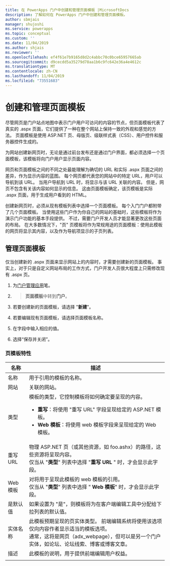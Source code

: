 ```yaml
---
title: 在 PowerApps 门户中创建和管理页面模板 |MicrosoftDocs
description: 了解如何在 PowerApps 门户中创建和管理页面模板。
author: sbmjais
manager: shujoshi
ms.service: powerapps
ms.topic: conceptual
ms.custom: ''
ms.date: 11/04/2019
ms.author: shjais
ms.reviewer: ''
ms.openlocfilehash: ef4f61e7b9165d8d2c4abbc70c0bce65957665ab
ms.sourcegitcommit: d9cecdd5a35279d78aa1b6c9fc642e36a4e4612c
ms.translationtype: MT
ms.contentlocale: zh-CN
ms.lasthandoff: 11/04/2019
ms.locfileid: "73551683"
---
```

# <a name="create-and-manage-page-templates"></a>创建和管理页面模板

尽管网页是门户站点地图中表示门户用户可访问的内容的节点，但页面模板代表了真实的 .aspx 页面，它们提供了一种在整个网站上保持一致的外观和感觉的方法。 页面模板是使用 ASP.NET 页、母版页、级联样式表（CSS）、用户控件和服务器控件生成的。

为网站创建新网页时，无论是通过前台发布还是通过门户界面，都必须选择一个页面模板，该模板将向门户用户显示页面内容。

网页和页面模板之间的不同之处最能理解为确切的 URL 和实际 .aspx 页面之间的差异，作为显示内容的蓝图。 每个网页都代表您的网站中的特定 URL，用户可以导航到该 URL。 当用户导航到 URL 时，将显示与该 URL 关联的内容。 但是，网页不包含有关该内容如何显示的信息。  这由页面模板确定，该页模板是实际 .aspx 页面，用于生成用户看到的 HTML。

创建新网页时，必须从现有模板列表中选择一个页面模板。 每个入门门户都附带了几个页面模板。 当使用这些门户作为你自己的网站的基础时，这些模板将作为演示门户功能的基本手段提供。 不过，需要门户开发人员才能显著更改这些页面的布局。 在大多数情况下，"页" 页模板将作为常规用途的页面模板：使用此模板的网页将显示其内容，以及作为导航项显示的子页列表。

## <a name="manage-page-templates"></a>管理页面模板

仅当创建新的 .aspx 页面来显示网站上的内容时，才需要创建新的页面模板。 事实上，对于只是自定义网站布局的工作方式，门户开发人员很大程度上只需修改现有 .aspx 页。

1. 为[门户管理应用](configure-portal.md)笔。

2.  > **页面模板**中转到**门户**。

3. 若要创建新的页面模板，请选择 "**新建**"。

4. 若要编辑现有页面模板，请选择页面模板名称。

5. 在字段中输入相应的值。

6. 选择“保存并关闭”。

### <a name="page-template-attributes"></a>页模板特性

|名称 |描述 |
|-----|--------|
|名称    |用于引用的模板的名称。   |
|网站   |关联的网站。   |
|类型   |模板的类型，它控制模板将如何确定要呈现的内容。<ul><li>**重写**：将使用 "重写 URL" 字段呈现给定的 ASP.NET 模板。</li><li>**Web 模板**：将使用 web 模板字段来呈现给定的 Web 模板。</li></ul>   |
|重写 URL   |物理 ASP.NET 页（或其他资源，如 foo.ashx）的路径，这些资源将呈现内容。<br> 仅当从 "**类型**" 列表中选择 "**重写 URL** " 时，才会显示此字段。 |
|Web 模板   |对将用于呈现此模板的 web 模板的引用。<br>仅当从 "**类型**" 列表中选择 " **Web 模板**" 时，才会显示此字段。  |
|是默认值   |如果设置为 "是"，则模板将为在客户端编辑工具中分配给下拉列表的默认值。   |
|实体名称   |此模板预期呈现的页实体类型。 前端编辑系统将使用该选项仅向内容作者显示适当的模板选项。<br>通常，这将是网页（adx_webpage），但可以是另一个门户实体，如论坛、论坛线索、博客或博客文章。   |
|描述  |此模板的说明，用于提供前端编辑用户权益。 |
|||

